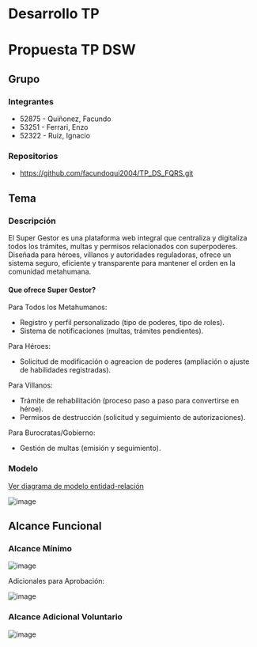 # Desarrollo TP

# Propuesta TP DSW

## Grupo

### Integrantes

- 52875 - Quiñonez, Facundo
- 53251 - Ferrari, Enzo
- 52322 - Ruiz, Ignacio

### Repositorios

- https://github.com/facundoqui2004/TP_DS_FQRS.git

## Tema

### Descripción

El Super Gestor es una plataforma web integral que centraliza y digitaliza todos los trámites, multas y permisos relacionados con superpoderes. Diseñada para héroes, villanos y autoridades reguladoras, ofrece un sistema seguro, eficiente y transparente para mantener el orden en la comunidad metahumana.

#### Que ofrece Super Gestor?

Para Todos los Metahumanos:

- Registro y perfil personalizado (tipo de poderes, tipo de roles).
- Sistema de notificaciones (multas,  trámites pendientes).

Para Héroes:

- Solicitud de modificación o agreacion de poderes (ampliación o ajuste de habilidades registradas).

Para Villanos:

- Trámite de rehabilitación (proceso paso a paso para convertirse en héroe).
- Permisos de destrucción (solicitud y seguimiento de autorizaciones).

Para Burocratas/Gobierno:

- Gestión de multas (emisión y seguimiento).

### Modelo
[Ver diagrama de modelo entidad-relación](https://drive.google.com/file/d/1F-fTBAHzt2ekTFDbE0UKQskchshvuiEb/view?usp=drive_link)

![image](https://github.com/user-attachments/assets/53a5a83b-2492-43b2-8558-0bfb7ac2bdc1)


## Alcance Funcional

### Alcance Mínimo

![image](https://github.com/user-attachments/assets/8bd292a8-27dd-4bb6-b8d2-914c1f57afcc)


Adicionales para Aprobación:

![image](https://github.com/user-attachments/assets/969d94a5-d2ce-4aea-8820-a20897a6ea84)

### Alcance Adicional Voluntario

![image](https://github.com/user-attachments/assets/cade70f4-3934-4eb5-a9b1-fe536da48df4)
